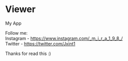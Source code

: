 # Viewer
My App

Follow me:                                                  
Instagram - https://www.instagram.com/_m_i_r_a_1_9_8_/      
Twitter   - https://twitter.com/Jxint1

Thanks for read this :)
